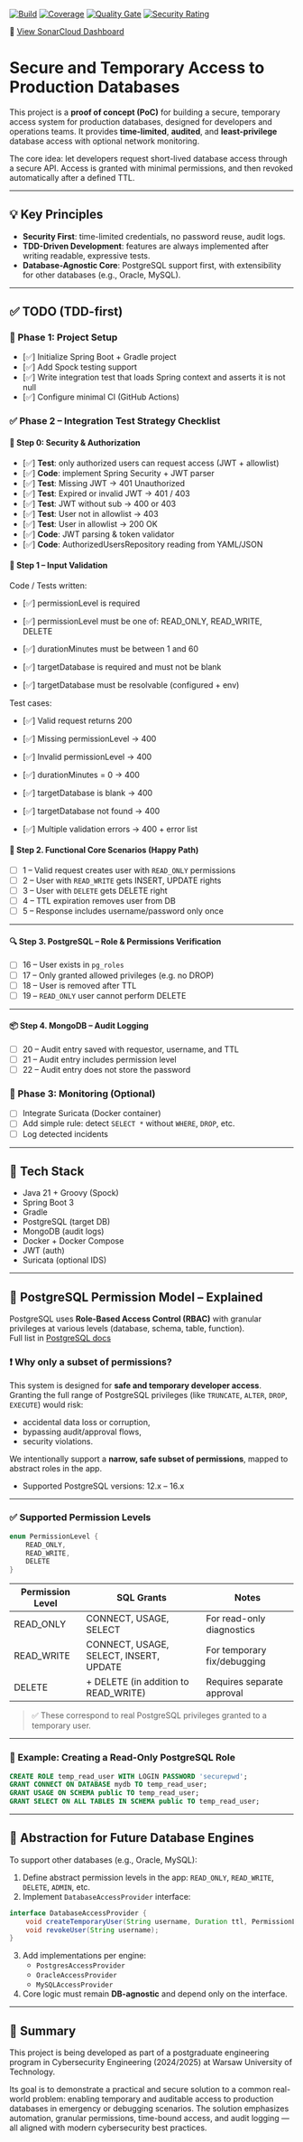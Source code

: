 [![Build](https://github.com/CamilYed/safe-temporary-db-access/actions/workflows/ci.yml/badge.svg)](https://github.com/CamilYed/safe-temporary-db-access/actions)
[![Coverage](https://sonarcloud.io/api/project_badges/measure?project=CamilYed_safe-temporary-db-access&metric=coverage)](https://sonarcloud.io/dashboard?id=CamilYed_safe-temporary-db-access)
[![Quality Gate](https://sonarcloud.io/api/project_badges/measure?project=CamilYed_safe-temporary-db-access&metric=alert_status)](https://sonarcloud.io/dashboard?id=CamilYed_safe-temporary-db-access)
[![Security Rating](https://sonarcloud.io/api/project_badges/measure?project=CamilYed_safe-temporary-db-access&metric=security_rating)](https://sonarcloud.io/dashboard?id=CamilYed_safe-temporary-db-access)

🔎 [View SonarCloud Dashboard](https://sonarcloud.io/dashboard?id=CamilYed_safe-temporary-db-access)
# Secure and Temporary Access to Production Databases

This project is a **proof of concept (PoC)** for building a secure, temporary access system for production databases, designed for developers and operations teams. It provides **time-limited**, **audited**, and **least-privilege** database access with optional network monitoring.

The core idea: let developers request short-lived database access through a secure API. Access is granted with minimal permissions, and then revoked automatically after a defined TTL.

---

## 💡 Key Principles

- **Security First**: time-limited credentials, no password reuse, audit logs.
- **TDD-Driven Development**: features are always implemented after writing readable, expressive tests.
- **Database-Agnostic Core**: PostgreSQL support first, with extensibility for other databases (e.g., Oracle, MySQL).

---

## ✅ TODO (TDD-first)

### 🔹 Phase 1: Project Setup

- [✅] Initialize Spring Boot + Gradle project
- [✅] Add Spock testing support
- [✅] Write integration test that loads Spring context and asserts it is not null
- [✅] Configure minimal CI (GitHub Actions)

### ✅ Phase 2 – Integration Test Strategy Checklist

#### 🔹 Step 0: Security & Authorization 

- [✅] **Test**: only authorized users can request access (JWT + allowlist)
- [✅] **Code**: implement Spring Security + JWT parser
- [✅] **Test**: Missing JWT → 401 Unauthorized
- [✅] **Test**: Expired or invalid JWT → 401 / 403
- [✅] **Test**: JWT without sub → 400 or 403
- [✅] **Test**: User not in allowlist → 403
- [✅] **Test**: User in allowlist → 200 OK
- [✅] **Code**: JWT parsing & token validator
- [✅] **Code**: AuthorizedUsersRepository reading from YAML/JSON

#### 🔹 Step 1 – Input Validation
Code / Tests written:

- [✅] permissionLevel is required

- [✅] permissionLevel must be one of: READ_ONLY, READ_WRITE, DELETE

- [✅] durationMinutes must be between 1 and 60

- [✅] targetDatabase is required and must not be blank

- [✅] targetDatabase must be resolvable (configured + env)

Test cases:

- [✅] Valid request returns 200

- [✅] Missing permissionLevel → 400

- [✅] Invalid permissionLevel → 400

- [✅] durationMinutes = 0 → 400

- [✅] targetDatabase is blank → 400

- [✅] targetDatabase not found → 400

- [✅] Multiple validation errors → 400 + error list

#### 🔹 Step 2. Functional Core Scenarios (Happy Path)

- [ ] 1 – Valid request creates user with `READ_ONLY` permissions
- [ ] 2 – User with `READ_WRITE` gets INSERT, UPDATE rights
- [ ] 3 – User with `DELETE` gets DELETE right
- [ ] 4 – TTL expiration removes user from DB
- [ ] 5 – Response includes username/password only once

---

#### 🔍 Step 3. PostgreSQL – Role & Permissions Verification

- [ ] 16 – User exists in `pg_roles`
- [ ] 17 – Only granted allowed privileges (e.g. no DROP)
- [ ] 18 – User is removed after TTL
- [ ] 19 – `READ_ONLY` user cannot perform DELETE

---

#### 📦 Step 4. MongoDB – Audit Logging

- [ ] 20 – Audit entry saved with requestor, username, and TTL
- [ ] 21 – Audit entry includes permission level
- [ ] 22 – Audit entry does not store the password

### 🔹 Phase 3: Monitoring (Optional)

- [ ] Integrate Suricata (Docker container)
- [ ] Add simple rule: detect `SELECT *` without `WHERE`, `DROP`, etc.
- [ ] Log detected incidents

---

## 🧰 Tech Stack

- Java 21 + Groovy (Spock)
- Spring Boot 3
- Gradle
- PostgreSQL (target DB)
- MongoDB (audit logs)
- Docker + Docker Compose
- JWT (auth)
- Suricata (optional IDS)

---

## 🔐 PostgreSQL Permission Model – Explained

PostgreSQL uses **Role-Based Access Control (RBAC)** with granular privileges at various levels (database, schema, table, function).  
Full list in [PostgreSQL docs](https://www.postgresql.org/docs/current/ddl-priv.html)

### ❗ Why only a subset of permissions?

This system is designed for **safe and temporary developer access**.  
Granting the full range of PostgreSQL privileges (like `TRUNCATE`, `ALTER`, `DROP`, `EXECUTE`) would risk:

- accidental data loss or corruption,
- bypassing audit/approval flows,
- security violations.

We intentionally support a **narrow, safe subset of permissions**, mapped to abstract roles in the app.

 * Supported PostgreSQL versions: 12.x – 16.x
---

### ✅ Supported Permission Levels

```java
enum PermissionLevel {
    READ_ONLY,
    READ_WRITE,
    DELETE
}
```

| Permission Level | SQL Grants                                        | Notes                        |
|------------------|---------------------------------------------------|------------------------------|
| READ_ONLY        | CONNECT, USAGE, SELECT                            | For read-only diagnostics    |
| READ_WRITE       | CONNECT, USAGE, SELECT, INSERT, UPDATE            | For temporary fix/debugging  |
| DELETE           | + DELETE (in addition to READ_WRITE)              | Requires separate approval   |

> ✅ These correspond to real PostgreSQL privileges granted to a temporary user.

---

### 🧪 Example: Creating a Read-Only PostgreSQL Role

```sql
CREATE ROLE temp_read_user WITH LOGIN PASSWORD 'securepwd';
GRANT CONNECT ON DATABASE mydb TO temp_read_user;
GRANT USAGE ON SCHEMA public TO temp_read_user;
GRANT SELECT ON ALL TABLES IN SCHEMA public TO temp_read_user;
```

---

## 🔌 Abstraction for Future Database Engines

To support other databases (e.g., Oracle, MySQL):

1. Define abstract permission levels in the app: `READ_ONLY`, `READ_WRITE`, `DELETE`, `ADMIN`, etc.
2. Implement `DatabaseAccessProvider` interface:
```java
interface DatabaseAccessProvider {
    void createTemporaryUser(String username, Duration ttl, PermissionLevel level);
    void revokeUser(String username);
}
```
3. Add implementations per engine:
   - `PostgresAccessProvider`
   - `OracleAccessProvider`
   - `MySQLAccessProvider`
4. Core logic must remain **DB-agnostic** and depend only on the interface.

---

## 🚀 Summary

This project is being developed as part of a postgraduate engineering program in Cybersecurity Engineering (2024/2025) at Warsaw University of Technology.

Its goal is to demonstrate a practical and secure solution to a common real-world problem: enabling temporary and auditable access to production databases in emergency or debugging scenarios. The solution emphasizes automation, granular permissions, time-bound access, and audit logging — all aligned with modern cybersecurity best practices.
